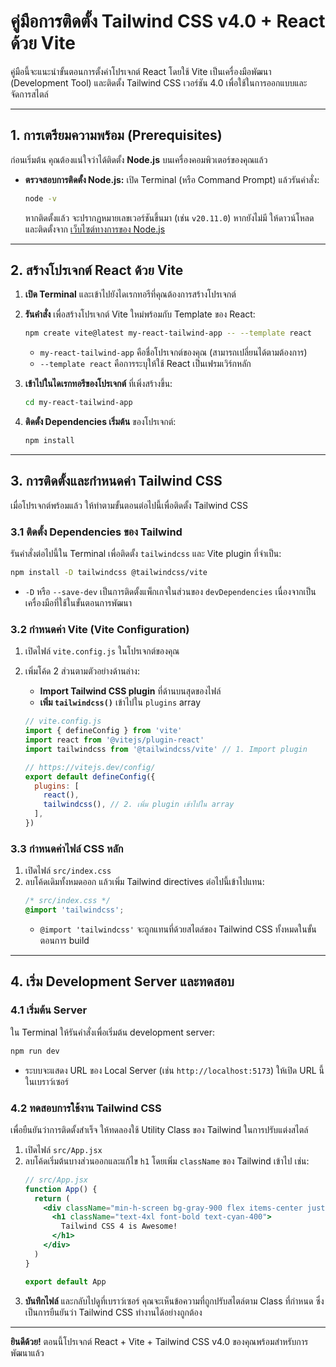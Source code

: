 # คู่มือการติดตั้ง Tailwind CSS v4.0 + React ด้วย Vite

คู่มือนี้จะแนะนำขั้นตอนการตั้งค่าโปรเจกต์ React โดยใช้ Vite เป็นเครื่องมือพัฒนา (Development Tool) และติดตั้ง Tailwind CSS เวอร์ชัน 4.0 เพื่อใช้ในการออกแบบและจัดการสไตล์

---

## 1. การเตรียมความพร้อม (Prerequisites)

ก่อนเริ่มต้น คุณต้องแน่ใจว่าได้ติดตั้ง **Node.js** บนเครื่องคอมพิวเตอร์ของคุณแล้ว

- **ตรวจสอบการติดตั้ง Node.js:**
  เปิด Terminal (หรือ Command Prompt) แล้วรันคำสั่ง:
  ```bash
  node -v
  ```
  หากติดตั้งแล้ว จะปรากฏหมายเลขเวอร์ชันขึ้นมา (เช่น `v20.11.0`) หากยังไม่มี ให้ดาวน์โหลดและติดตั้งจาก [เว็บไซต์ทางการของ Node.js](https://nodejs.org/)

---

## 2. สร้างโปรเจกต์ React ด้วย Vite

1.  **เปิด Terminal** และเข้าไปยังไดเรกทอรีที่คุณต้องการสร้างโปรเจกต์
2.  **รันคำสั่ง** เพื่อสร้างโปรเจกต์ Vite ใหม่พร้อมกับ Template ของ React:
    ```bash
    npm create vite@latest my-react-tailwind-app -- --template react
    ```
    -   `my-react-tailwind-app` คือชื่อโปรเจกต์ของคุณ (สามารถเปลี่ยนได้ตามต้องการ)
    -   `--template react` คือการระบุให้ใช้ React เป็นเฟรมเวิร์กหลัก

3.  **เข้าไปในไดเรกทอรีของโปรเจกต์** ที่เพิ่งสร้างขึ้น:
    ```bash
    cd my-react-tailwind-app
    ```

4.  **ติดตั้ง Dependencies เริ่มต้น** ของโปรเจกต์:
    ```bash
    npm install
    ```

---

## 3. การติดตั้งและกำหนดค่า Tailwind CSS

เมื่อโปรเจกต์พร้อมแล้ว ให้ทำตามขั้นตอนต่อไปนี้เพื่อติดตั้ง Tailwind CSS

### 3.1 ติดตั้ง Dependencies ของ Tailwind

รันคำสั่งต่อไปนี้ใน Terminal เพื่อติดตั้ง `tailwindcss` และ Vite plugin ที่จำเป็น:
```bash
npm install -D tailwindcss @tailwindcss/vite
```
-   `-D` หรือ `--save-dev` เป็นการติดตั้งแพ็กเกจในส่วนของ `devDependencies` เนื่องจากเป็นเครื่องมือที่ใช้ในขั้นตอนการพัฒนา

### 3.2 กำหนดค่า Vite (Vite Configuration)

1.  เปิดไฟล์ `vite.config.js` ในโปรเจกต์ของคุณ
2.  เพิ่มโค้ด 2 ส่วนตามตัวอย่างด้านล่าง:
    -   **Import Tailwind CSS plugin** ที่ด้านบนสุดของไฟล์
    -   **เพิ่ม `tailwindcss()`** เข้าไปใน `plugins` array

    ```javascript
    // vite.config.js
    import { defineConfig } from 'vite'
    import react from '@vitejs/plugin-react'
    import tailwindcss from '@tailwindcss/vite' // 1. Import plugin

    // https://vitejs.dev/config/
    export default defineConfig({
      plugins: [
        react(),
        tailwindcss(), // 2. เพิ่ม plugin เข้าไปใน array
      ],
    })
    ```

### 3.3 กำหนดค่าไฟล์ CSS หลัก

1.  เปิดไฟล์ `src/index.css`
2.  ลบโค้ดเดิมทั้งหมดออก แล้วเพิ่ม Tailwind directives ต่อไปนี้เข้าไปแทน:
    ```css
    /* src/index.css */
    @import 'tailwindcss';
    ```
    -   `@import 'tailwindcss'` จะถูกแทนที่ด้วยสไตล์ของ Tailwind CSS ทั้งหมดในขั้นตอนการ build

---

## 4. เริ่ม Development Server และทดสอบ

### 4.1 เริ่มต้น Server

ใน Terminal ให้รันคำสั่งเพื่อเริ่มต้น development server:
```bash
npm run dev
```
-   ระบบจะแสดง URL ของ Local Server (เช่น `http://localhost:5173`) ให้เปิด URL นี้ในเบราว์เซอร์

### 4.2 ทดสอบการใช้งาน Tailwind CSS

เพื่อยืนยันว่าการติดตั้งสำเร็จ ให้ทดลองใช้ Utility Class ของ Tailwind ในการปรับแต่งสไตล์

1.  เปิดไฟล์ `src/App.jsx`
2.  ลบโค้ดเริ่มต้นบางส่วนออกและแก้ไข `h1` โดยเพิ่ม `className` ของ Tailwind เข้าไป เช่น:
    ```jsx
    // src/App.jsx
    function App() {
      return (
        <div className="min-h-screen bg-gray-900 flex items-center justify-center">
          <h1 className="text-4xl font-bold text-cyan-400">
            Tailwind CSS 4 is Awesome!
          </h1>
        </div>
      )
    }

    export default App
    ```
3.  **บันทึกไฟล์** และกลับไปดูที่เบราว์เซอร์ คุณจะเห็นข้อความที่ถูกปรับสไตล์ตาม Class ที่กำหนด ซึ่งเป็นการยืนยันว่า Tailwind CSS ทำงานได้อย่างถูกต้อง

---

**ยินดีด้วย!** ตอนนี้โปรเจกต์ React + Vite + Tailwind CSS v4.0 ของคุณพร้อมสำหรับการพัฒนาแล้ว